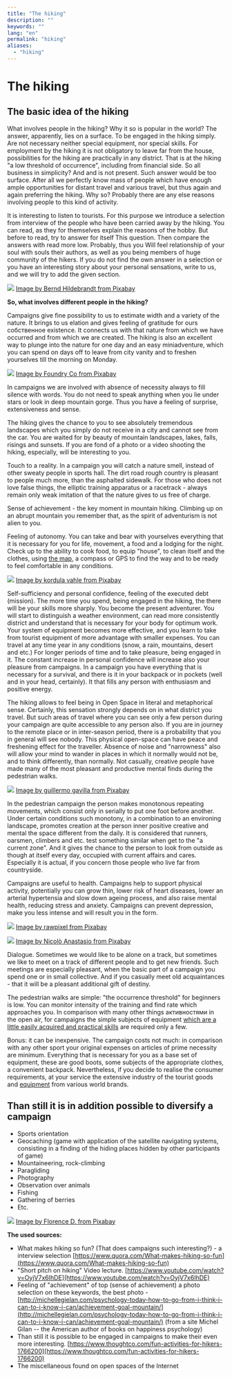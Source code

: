 ```yaml
---
title: "The hiking"
description: ""
keywords: ""
lang: "en"
permalink: "hiking"
aliases:
  - "hiking"
---
```


# The hiking

## The basic idea of the hiking

What involves people in the hiking? Why it so is popular in the world? The answer, apparently, lies on a surface. To be engaged in the hiking simply. Are not necessary neither special equipment, nor special skills. For employment by the hiking it is not obligatory to leave far from the house, possibilities for the hiking are practically in any district. That is at the hiking "a low threshold of occurrence", including from financial side. So all business in simplicity? And and is not present. Such answer would be too surface. After all we perfectly know mass of people which have enough ample opportunities for distant travel and various travel, but thus again and again preferring the hiking. Why so? Probably there are any else reasons involving people to this kind of activity.

It is interesting to listen to tourists. For this purpose we introduce a selection from interview of the people who have been carried away by the hiking. You can read, as they for themselves explain the reasons of the hobby. But before to read, try to answer for itself This question. Then compare the answers with read more low. Probably, thus you Will feel relationship of your soul with souls their authors, as well as you being members of huge community of the hikers. If you do not find the own answer in a selection or you have an interesting story about your personal sensations, write to us, and we will try to add the given section.

[![](../images/pixabay/hike-663337_640.jpg)](../images/pixabay/hike-663337_1280.jpg) [Image by Bernd Hildebrandt from Pixabay](https://pixabay.com/photos/hike-lunar-landscape-tenerife-663337/)

**So, what involves different people in the hiking?**

Campaigns give fine possibility to us to estimate width and a variety of the nature. It brings to us elation and gives feeling of gratitude for ours собственноe existence. It connects us with that nature from which we have occurred and from which we are created. The hiking is also an excellent way to plunge into the nature for one day and an easy miniadventure, which you can spend on days off to leave from city vanity and to freshen yourselves till the morning on Monday.

[![](../images/pixabay/hike-863454_640.jpg)](../images/pixabay/hike-863454_1280.jpg) [Image by Foundry Co from Pixabay](https://pixabay.com/photos/hike-hikers-scene-climb-boyfriend-863454/)

In campaigns we are involved with absence of necessity always to fill silence with words. You do not need to speak anything when you lie under stars or look in deep mountain gorge. Thus you have a feeling of surprise, extensiveness and sense.

The hiking gives the chance to you to see absolutely tremendous landscapes which you simply do not receive in a city and cannot see from the car. You are waited for by beauty of mountain landscapes, lakes, falls, risings and sunsets. If you are fond of a photo or a video shooting the hiking, especially, will be interesting to you.

Touch to a reality. In a campaign you will catch a nature smell, instead of other sweaty people in sports hall. The dirt road rough country is pleasant to people much more, than the asphalted sidewalk. For those who does not love false things, the elliptic training apparatus or a racetrack - always remain only weak imitation of that the nature gives to us free of charge.

Sense of achievement - the key moment in mountain hiking. Climbing up on an abrupt mountain you remember that, as the spirit of adventurism is not alien to you.

Feeling of autonomy. You can take and bear with yourselves everything that it is necessary for you for life, movement, a food and a lodging for the night. Check up to the ability to cook food, to equip "house", to clean itself and the clothes, using [the map](maps), a compass or GPS to find the way and to be ready to feel comfortable in any conditions.

[![](../images/pixabay/almsee-3507818_640.jpg)](../images/pixabay/almsee-3507818_1280.jpg) [Image by kordula vahle from Pixabay](https://pixabay.com/photos/almsee-schladming-lake-nature-3507818/)

Self-sufficiency and personal confidence, feeling of the executed debt (mission). The more time you spend, being engaged in the hiking, the there will be your skills more sharply. You become the present adventurer. You will start to distinguish a weather environment, can read more consistently district and understand that is necessary for your body for optimum work. Your system of equipment becomes more effective, and you learn to take from tourist equipment of more advantage with smaller expenses. You can travel at any time year in any conditions (snow, a rain, mountains, desert and etc.) For longer periods of time and to take pleasure, being engaged in it. The constant increase in personal confidence will increase also your pleasure from campaigns. In a campaign you have everything that is necessary for a survival, and there is it in your backpack or in pockets (well and in your head, certainly). It that fills any person with enthusiasm and positive energy.

The hiking allows to feel being in Open Space in literal and metaphorical sense. Certainly, this sensation strongly depends on in what district you travel. But such areas of travel where you can see only a few person during your campaign are quite accessible to any person also. If you are in journey to the remote place or in inter-season period, there is a probability that you in general will see nobody. This physical open-space can have peace and freshening effect for the traveller. Absence of noise and "narrowness" also will allow your mind to wander in places in which it normally would not be, and to think differently, than normally. Not casually, creative people have made many of the most pleasant and productive mental finds during the pedestrian walks.

[![](../images/pixabay/caminito-del-rey-2227526_640.jpg)](../images/pixabay/caminito-del-rey-2227526_1280.jpg) [Image by guillermo gavilla from Pixabay](https://pixabay.com/photos/caminito-del-rey-malaga-adventure-2227526/)

In the pedestrian campaign the person makes monotonous repeating movements, which consist only in serially to put one foot before another. Under certain conditions such monotony, in a combination to an environing landscape, promotes creation at the person inner positive creative and mental the space different from the daily. It is considered that runners, oarsmen, climbers and etc. test something similar when get to the "a current zone". And it gives the chance to the person to look from outside as though at itself every day, occupied with current affairs and cares. Especially it is actual, if you concern those people who live far from countryside.

Campaigns are useful to health. Campaigns help to support physical activity, potentially you can grow thin, lower risk of heart diseases, lower an arterial hypertensia and slow down ageing process, and also raise mental health, reducing stress and anxiety. Campaigns can prevent depression, make you less intense and will result you in the form.

[![](../images/pixabay/freedom-2768515_640.jpg)](../images/pixabay/freedom-2768515_1280.jpg) [Image by rawpixel from Pixabay](https://pixabay.com/photos/freedom-travel-hiking-together-2768515/)

[![](../images/pixabay/freedom-1681696_640.jpg)](../images/pixabay/freedom-1681696_1280.jpg) [Image by Nicolò Anastasio from Pixabay](https://pixabay.com/photos/freedom-fly-dream-empty-infinite-1681696/)

Dialogue. Sometimes we would like to be alone on a track, but sometimes we like to meet on a track of different people and to get new friends. Such meetings are especially pleasant, when the basic part of a campaign you spend one or in small collective. And if you casually meet old acquaintances - that it will be a pleasant additional gift of destiny.

The pedestrian walks are simple: "the occurrence threshold" for beginners is low. You can monitor intensity of the training and find rate which approaches you. In comparison with many other things активностями in the open air, for campaigns the simple subjects of equipment [which are a little easily acquired and practical skills](rules) are required only a few.

Bonus: it can be inexpensive. The campaign costs not much: in comparison with any other sport your original expenses on articles of prime necessity are minimum. Everything that is necessary for you as a base set of equipment, these are good boots, some subjects of the appropriate clothes, a convenient backpack. Nevertheless, if you decide to realise the consumer requirements, at your service the extensive industry of the tourist goods and [equipment](equipment) from various world brands.

## Than still it is in addition possible to diversify a campaign

* Sports orientation
* Geocaching (game with application of the satellite navigating systems, consisting in a finding of the hiding places hidden by other participants of game)
* Mountaineering, rock-climbing
* Paragliding
* Photography
* Observation over animals
* Fishing
* Gathering of berries
* Etc.

[![](../images/pixabay/alps-2947165_640.jpg)](../images/pixabay/alps-2947165_1280.jpg) [Image by Florence D. from Pixabay](https://pixabay.com/photos/alps-flower-mountain-ski-light-2947165/)

**The used sources:**

* What makes hiking so fun? (That does campaigns such interesting?) - a interview selection [https://www.quora.com/What-makes-hiking-so-fun](https://www.quora.com/What-makes-hiking-so-fun)
* "Short pitch on hiking" Video lecture. [https://www.youtube.com/watch?v=OyjV7x6IhDE](https://www.youtube.com/watch?v=OyjV7x6IhDE)
* Feeling of "achievement" of top (sense of achievement) a photo selection on these keywords, the best photo - [http://michellegielan.com/psychology-today-how-to-go-from-i-think-i-can-to-i-know-i-can/achievement-goal-mountain/](http://michellegielan.com/psychology-today-how-to-go-from-i-think-i-can-to-i-know-i-can/achievement-goal-mountain/) (from a site Michel Gilan -- the American author of books on happiness psychology)
* Than still it is possible to be engaged in campaigns to make their even more interesting. [https://www.thoughtco.com/fun-activities-for-hikers-1766200](https://www.thoughtco.com/fun-activities-for-hikers-1766200)
* The miscellaneous found on open spaces of the Internet
